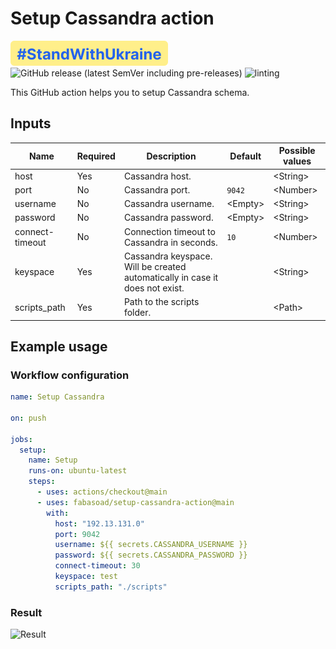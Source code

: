 # Setup Cassandra action

[![Stand With Ukraine](https://raw.githubusercontent.com/vshymanskyy/StandWithUkraine/main/badges/StandWithUkraine.svg)](https://stand-with-ukraine.pp.ua)
![GitHub release (latest SemVer including pre-releases)](https://img.shields.io/github/v/release/fabasoad/setup-cassandra-action?include_prereleases)
![linting](https://github.com/fabasoad/setup-cassandra-action/actions/workflows/linting.yml/badge.svg)

This GitHub action helps you to setup Cassandra schema.

## Inputs

<!-- prettier-ignore-start -->
| Name            | Required | Description                                                                  | Default       | Possible values |
|-----------------|----------|------------------------------------------------------------------------------|---------------|-----------------|
| host            | Yes      | Cassandra host.                                                              |               | &lt;String&gt;  |
| port            | No       | Cassandra port.                                                              | `9042`        | &lt;Number&gt;  |
| username        | No       | Cassandra username.                                                          | &lt;Empty&gt; | &lt;String&gt;  |
| password        | No       | Cassandra password.                                                          | &lt;Empty&gt; | &lt;String&gt;  |
| connect-timeout | No       | Connection timeout to Cassandra in seconds.                                  | `10`          | &lt;Number&gt;  |
| keyspace        | Yes      | Cassandra keyspace. Will be created automatically in case it does not exist. |               | &lt;String&gt;  |
| scripts_path    | Yes      | Path to the scripts folder.                                                  |               | &lt;Path&gt;    |
<!-- prettier-ignore-end -->

## Example usage

### Workflow configuration

```yaml
name: Setup Cassandra

on: push

jobs:
  setup:
    name: Setup
    runs-on: ubuntu-latest
    steps:
      - uses: actions/checkout@main
      - uses: fabasoad/setup-cassandra-action@main
        with:
          host: "192.13.131.0"
          port: 9042
          username: ${{ secrets.CASSANDRA_USERNAME }}
          password: ${{ secrets.CASSANDRA_PASSWORD }}
          connect-timeout: 30
          keyspace: test
          scripts_path: "./scripts"
```

### Result

![Result](screenshot.png)
